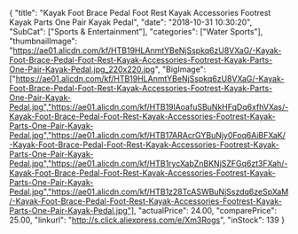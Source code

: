 {
	"title": "Kayak Foot Brace Pedal Foot Rest Kayak Accessories Footrest Kayak Parts One Pair Kayak Pedal",
	"date": "2018-10-31 10:30:20",
	"SubCat": ["Sports & Entertainment"],
	"categories": ["Water Sports"],
	"thumbnailImage": "https://ae01.alicdn.com/kf/HTB19HLAnmtYBeNjSspkq6zU8VXaG/-Kayak-Foot-Brace-Pedal-Foot-Rest-Kayak-Accessories-Footrest-Kayak-Parts-One-Pair-Kayak-Pedal.jpg_220x220.jpg",
	"BigImage": ["https://ae01.alicdn.com/kf/HTB19HLAnmtYBeNjSspkq6zU8VXaG/-Kayak-Foot-Brace-Pedal-Foot-Rest-Kayak-Accessories-Footrest-Kayak-Parts-One-Pair-Kayak-Pedal.jpg","https://ae01.alicdn.com/kf/HTB19lAoafuSBuNkHFqDq6xfhVXas/-Kayak-Foot-Brace-Pedal-Foot-Rest-Kayak-Accessories-Footrest-Kayak-Parts-One-Pair-Kayak-Pedal.jpg","https://ae01.alicdn.com/kf/HTB17ARAcrGYBuNjy0Foq6AiBFXaK/-Kayak-Foot-Brace-Pedal-Foot-Rest-Kayak-Accessories-Footrest-Kayak-Parts-One-Pair-Kayak-Pedal.jpg","https://ae01.alicdn.com/kf/HTB1rycXabZnBKNjSZFGq6zt3FXah/-Kayak-Foot-Brace-Pedal-Foot-Rest-Kayak-Accessories-Footrest-Kayak-Parts-One-Pair-Kayak-Pedal.jpg","https://ae01.alicdn.com/kf/HTB1z28TcASWBuNjSszdq6zeSpXaM/-Kayak-Foot-Brace-Pedal-Foot-Rest-Kayak-Accessories-Footrest-Kayak-Parts-One-Pair-Kayak-Pedal.jpg"],
	"actualPrice": 24.00,
	"comparePrice": 25.00,
	"linkurl": "http://s.click.aliexpress.com/e/Xm3Rogs",
	"inStock": 139
}
